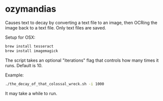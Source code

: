 # ozymandias

Causes text to decay by converting a text file to an image, then OCRing the image back to a text file. Only text files are saved.

Setup for OSX:
``` bash
brew install tesseract
brew install imagemagick
```

The script takes an optional "iterations" flag that controls how many times it runs. Default is 10.

Example:
``` bash
./the_decay_of_that_colossal_wreck.sh -i 1000
```

It may take a while to run.

